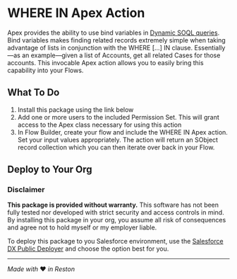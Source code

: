 # WHERE IN Apex Action

Apex provides the ability to use bind variables in [Dynamic SOQL queries](https://developer.salesforce.com/docs/atlas.en-us.apexcode.meta/apexcode/apex_dynamic_soql.htm). Bind variables makes finding related records extremely simple when taking advantage of lists in conjunction with the WHERE [...] IN clause. Essentially—as an example—given a list of Accounts, get all related Cases for those accounts. This invocable Apex action allows you to easily bring this capability into your Flows.

## What To Do

1. Install this package using the link below
2. Add one or more users to the included Permission Set. This will grant access to the Apex class necessary for using this action
3. In Flow Builder, create your flow and include the WHERE IN Apex action. Set your input values appropriately. The action will return an SObject record collection which you can then iterate over back in your Flow. 

## Deploy to Your Org

### Disclaimer

**This package is provided without warranty.**
This software has not been fully tested nor developed with strict security and access controls in mind. By installing this package in your org, you assume all risk of consequences and agree not to hold myself or my employer liable.

To deploy this package to you Salesforce environment, use the [Salesforce DX Public Deployer](https://hosted-scratch.herokuapp.com/byoo?template=https://github.com/thisisjohnny/sf-wherein-action) and choose the option best for you.

----
_Made with_ ❤️ _in Reston_